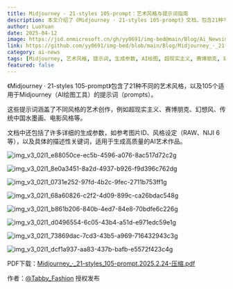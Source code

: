 ```yaml
---
title: Midjourney · 21-styles 105-prompt：艺术风格与提示词指南
description: 本文介绍了《Midjourney · 21-styles 105-prompt》文档，包含21种不同的艺术风格（超现实主义、赛博朋克、幻想风、传统中国水墨画、电影风格等），以及105个适用于Midjourney的提示词和详细的生成参数。
author: LuoYuan
date: 2025-04-12
image: https://jsd.onmicrosoft.cn/gh/yy0691/img-bed@main/Blog/Ai_Newsimg_v3_02l1_e88050ce-ec5b-4596-a076-8ac517d72c2g.jpg
link: https://github.com/yy0691/img-bed/blob/main/Blog/Midjourney_·_21-styles_105-prompt.2025.2.24-压缩.pdf
category: ai-news
tags: [Midjourney, 艺术风格, 提示词, 生成参数, AI绘图, 超现实主义, 赛博朋克, 幻想风, 中国水墨画, 电影风格, 参考图片ID, RAW, NIJI 6]
featured: false
---
```

《Midjourney · 21-styles 105-prompt》包含了21种不同的艺术风格，以及105个适用于Midjourney（AI绘图工具）的提示词（prompts）。

这些提示词涵盖了不同风格的艺术创作，例如超现实主义、赛博朋克、幻想风、传统中国水墨画、电影风格等。

文档中还包括了许多详细的生成参数，如参考图片ID、风格设定（RAW、NIJI 6等），以及具体的描述性关键词，适用于生成高质量的AI艺术作品。

![img_v3_02l1_e88050ce-ec5b-4596-a076-8ac517d72c2g](https://jsd.onmicrosoft.cn/gh/yy0691/img-bed@main/Blog/Ai_Newsimg_v3_02l1_e88050ce-ec5b-4596-a076-8ac517d72c2g.jpg)

![img_v3_02l1_8e0a3451-8a2d-4937-b926-f9d396c762dg](https://jsd.onmicrosoft.cn/gh/yy0691/img-bed@main/Blog/Ai_Newsimg_v3_02l1_8e0a3451-8a2d-4937-b926-f9d396c762dg.jpg)

![img_v3_02l1_0731e252-97fd-4b2c-9fec-2711b753ff1g](https://jsd.onmicrosoft.cn/gh/yy0691/img-bed@main/Blog/Ai_Newsimg_v3_02l1_0731e252-97fd-4b2c-9fec-2711b753ff1g.jpg)

![img_v3_02l1_68a60826-c2f2-4d09-899c-ca26bdac548g](https://jsd.onmicrosoft.cn/gh/yy0691/img-bed@main/Blog/Ai_Newsimg_v3_02l1_68a60826-c2f2-4d09-899c-ca26bdac548g.jpg)

![img_v3_02l1_b861b206-840b-4ed7-84e8-70bdfe6c226g](https://jsd.onmicrosoft.cn/gh/yy0691/img-bed@main/Blog/Ai_Newsimg_v3_02l1_b861b206-840b-4ed7-84e8-70bdfe6c226g.jpg)

![img_v3_02l1_d0496554-6c05-43b4-a51d-e971edc59e1g](https://jsd.onmicrosoft.cn/gh/yy0691/img-bed@main/Blog/Ai_Newsimg_v3_02l1_d0496554-6c05-43b4-a51d-e971edc59e1g.jpg)

![img_v3_02l1_73869dac-7cd3-43b5-a969-716432943c3g](https://jsd.onmicrosoft.cn/gh/yy0691/img-bed@main/Blog/Ai_Newsimg_v3_02l1_73869dac-7cd3-43b5-a969-716432943c3g.jpg)

![img_v3_02l1_dcf1a937-aa83-437b-bafb-e5572f423c4g](https://jsd.onmicrosoft.cn/gh/yy0691/img-bed@main/Blog/Ai_Newsimg_v3_02l1_dcf1a937-aa83-437b-bafb-e5572f423c4g.jpg)


PDF下载：[Midjourney_·_21-styles_105-prompt.2025.2.24-压缩.pdf](https://github.com/yy0691/img-bed/blob/main/Blog/Midjourney_·_21-styles_105-prompt.2025.2.24-压缩.pdf)



作者：[@Tabby_Fashion](https://x.com/Tabby_Fashion) 授权发布